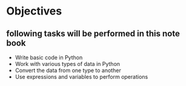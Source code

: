 # Objectives

## following tasks will be performed in this note book

* Write basic code in Python
* Work with various types of data in Python
* Convert the data from one type to another
* Use expressions and variables to perform operations
